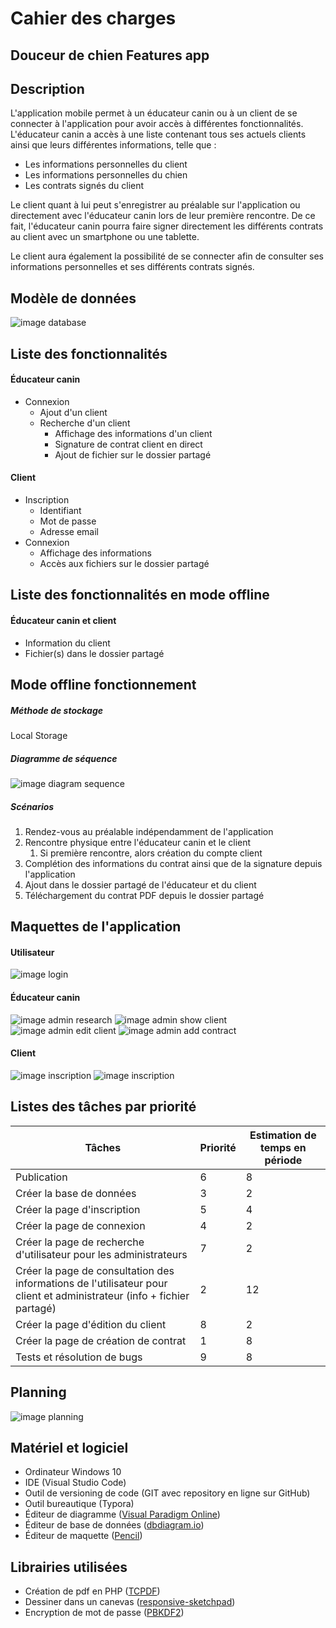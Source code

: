 # Cahier des charges

## Douceur de chien Features app

## Description

L'application mobile permet à un éducateur canin ou à un client de se connecter à l'application pour avoir accès à différentes fonctionnalités.
L'éducateur canin a accès à une liste contenant tous ses actuels clients ainsi que leurs différentes informations, telle que :

* Les informations personnelles du client
* Les informations personnelles du chien
* Les contrats signés du client 

Le client quant à lui peut s'enregistrer au préalable sur l'application ou directement avec l'éducateur canin lors de leur première rencontre.
De ce fait, l'éducateur canin pourra faire signer directement les différents contrats au client avec un smartphone ou une tablette.

Le client aura également la possibilité de se connecter afin de consulter ses informations personnelles et ses différents contrats signés.

## Modèle de données

![image database](../database/DB_DouceurDeChien.png)

## Liste des fonctionnalités

#### Éducateur canin

* Connexion
  * Ajout d'un client
  * Recherche d'un client
    * Affichage des informations d'un client 
    * Signature de contrat client en direct
    * Ajout de fichier sur le dossier partagé

#### Client

* Inscription
  * Identifiant
  * Mot de passe
  * Adresse email
* Connexion
  * Affichage des informations 
  * Accès aux fichiers sur le dossier partagé

## Liste des fonctionnalités en mode offline

#### Éducateur canin et client

* Information du client
* Fichier(s) dans le dossier partagé

## Mode offline fonctionnement
##### Méthode de stockage

Local Storage

##### Diagramme de séquence
![image diagram sequence](./diagram/BJ_SequenceDiagram.png)

##### Scénarios

1. Rendez-vous au préalable indépendamment de l'application
2. Rencontre physique entre l'éducateur canin et le client
   1. Si première rencontre, alors création du compte client
3. Complétion des informations du contrat ainsi que de la signature depuis l'application
4. Ajout dans le dossier partagé de l'éducateur et du client
5. Téléchargement du contrat PDF depuis le dossier partagé

## Maquettes de l'application
#### Utilisateur

![image login](./model/login.png)

#### Éducateur canin

![image admin research](./model/adminresearch.png)
![image admin show client](./model/adminshowspecificclient.png)
![image admin edit client](./model/admineditclient.png)
![image admin add contract](./model/adminaddcontract.png)

#### Client

![image inscription](./model/inscription.png)
![image inscription](./model/clientshowinformation.png)

## Listes des tâches par priorité

| **Tâches**                                                                                                                | **Priorité** | **Estimation de temps en période** |
|---------------------------------------------------------------------------------------------------------------------------|--------------|------------------------------------|
| Publication                                                                                                               | 6            | 8                                  |
| Créer la base de données                                                                                                  | 3            | 2                                  |
| Créer la page d'inscription                                                                                               | 5            | 4                                  |
| Créer la page de connexion                                                                                                | 4            | 2                                  |
| Créer la page de recherche d'utilisateur pour les administrateurs                                                         | 7            | 2                                  |
| Créer la page de consultation des informations de l'utilisateur pour client et administrateur \(info \+ fichier partagé\) | 2            | 12                                 |
| Créer la page d'édition du client                                                                                         | 8            | 2                                  |
| Créer la page de création de contrat                                                                                      | 1            | 8                                  |
| Tests et résolution de bugs                                                                                               | 9            | 8                                  |


## Planning

![image planning](./planning/BJ_Planning.PNG)

## Matériel et logiciel

- Ordinateur Windows 10
- IDE (Visual Studio Code)
- Outil de versioning de code (GIT avec repository en ligne sur GitHub)
- Outil bureautique (Typora)
- Éditeur de diagramme ([Visual Paradigm Online](https://online.visual-paradigm.com/fr/))
- Éditeur de base de données ([dbdiagram.io](https://dbdiagram.io/home))
- Éditeur de maquette ([Pencil](https://pencil.evolus.vn/))

## Librairies utilisées

* Création de pdf en PHP ([TCPDF](https://tcpdf.org/examples/))
* Dessiner dans un canevas ([responsive-sketchpad](https://github.com/tsand/responsive-sketchpad))
* Encryption de mot de passe ([PBKDF2](https://github.com/padloc/cordova-plugin-pbkdf2))









